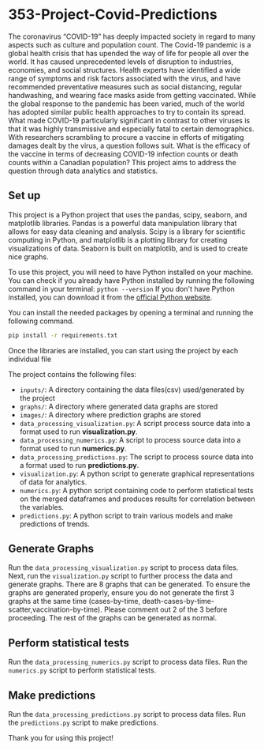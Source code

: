 # 353-Project-Covid-Predictions

The coronavirus “COVID-19” has deeply impacted society in regard to many aspects such as culture and population count. The Covid-19 pandemic is a global health crisis that has upended the way of life for people all over the world. It has caused unprecedented levels of disruption to industries, economies, and social structures. Health experts have identified a wide range of symptoms and risk factors associated with the virus, and have recommended preventative measures such as social distancing, regular handwashing, and wearing face masks aside from getting vaccinated. While the global response to the pandemic has been varied, much of the world has adopted similar public health approaches to try to contain its spread. What made COVID-19 particularly significant in contrast to other viruses is that it was highly transmissive and especially fatal to certain demographics. With researchers scrambling to procure a vaccine in efforts of mitigating damages dealt by the virus, a question follows suit. What is the efficacy of the vaccine in terms of decreasing COVID-19 infection counts or death counts within a Canadian population?  This project aims to address the question through data analytics and statistics.

## Set up
This project is a Python project that uses the pandas, scipy, seaborn, and matplotlib libraries. Pandas is a powerful data manipulation library that allows for easy data cleaning and analysis. Scipy is a library for scientific computing in Python, and matplotlib is a plotting library for creating visualizations of data. Seaborn is built on matplotlib, and is used to create nice graphs.

To use this project, you will need to have Python installed on your machine. You can check if you already have Python installed by running the following command in your terminal:
`python --version`
If you don't have Python installed, you can download it from the [official Python website](https://www.python.org/).

You can install the needed packages by opening a terminal and running the following command.
```bash
pip install -r requirements.txt
```

Once the libraries are installed, you can start using the project by each individual file

The project contains the following files:

* `inputs/`: A directory containing the data files(csv) used/generated by the project
* `graphs/`: A directory where generated data graphs are stored 
* `images/`: A directory where prediction graphs are stored 
* `data_processing_visualization.py`: A script process source data into a format used to run **visualization.py**.
* `data_processing_numerics.py`: A script to process source data into a format used to run **numerics.py**.
* `data_processing_predictions.py`: The script to process source data into a format used to run **predictions.py**.
* `visualization.py`: A python script to generate graphical representations of data for analytics.
* `numerics.py`: A python script containing code to perform statistical tests on the merged dataframes and produces results for correlation between the variables.
* `predictions.py`: A python script to train various models and make predictions of trends.


## Generate Graphs
Run the `data_processing_visualization.py` script to process data files.
Next, run the `visualization.py` script to further process the data and generate graphs.
There are 8 graphs that can be generated. To ensure the graphs are generated properly, ensure you do not generate
the first 3 graphs at the same time (cases-by-time, death-cases-by-time-scatter,vaccination-by-time). Please comment out 
2 of the 3 before proceeding. The rest of the graphs can be generated as normal.

## Perform statistical tests
Run the `data_processing_numerics.py` script to process data files.
Run the `numerics.py` script to perform statistical tests.

## Make predictions
Run the `data_processing_predictions.py` script to process data files.
Run the `predictions.py` script to make predictions.

Thank you for using this project!
